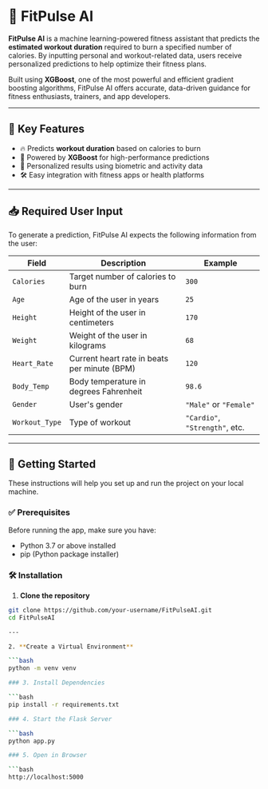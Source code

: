 # 💪 FitPulse AI

**FitPulse AI** is a machine learning-powered fitness assistant that predicts the **estimated workout duration** required to burn a specified number of calories. By inputting personal and workout-related data, users receive personalized predictions to help optimize their fitness plans.

Built using **XGBoost**, one of the most powerful and efficient gradient boosting algorithms, FitPulse AI offers accurate, data-driven guidance for fitness enthusiasts, trainers, and app developers.

---

## 🚀 Key Features

- 🔥 Predicts **workout duration** based on calories to burn
- 🧠 Powered by **XGBoost** for high-performance predictions
- 🧍 Personalized results using biometric and activity data
- 🛠️ Easy integration with fitness apps or health platforms

---

## 📥 Required User Input

To generate a prediction, FitPulse AI expects the following information from the user:

| Field         | Description                                      | Example             |
|---------------|--------------------------------------------------|---------------------|
| `Calories`    | Target number of calories to burn                | `300`               |
| `Age`         | Age of the user in years                         | `25`                |
| `Height`      | Height of the user in centimeters                | `170`               |
| `Weight`      | Weight of the user in kilograms                  | `68`                |
| `Heart_Rate`  | Current heart rate in beats per minute (BPM)     | `120`               |
| `Body_Temp`   | Body temperature in degrees Fahrenheit            | `98.6`              |
| `Gender`      | User's gender                                    | `"Male"` or `"Female"` |
| `Workout_Type`| Type of workout                                  | `"Cardio"`, `"Strength"`, etc. |

---

## 🚀 Getting Started

These instructions will help you set up and run the project on your local machine.

### ✅ Prerequisites

Before running the app, make sure you have:

- Python 3.7 or above installed
- pip (Python package installer)

### 🛠 Installation

1. **Clone the repository**

```bash
git clone https://github.com/your-username/FitPulseAI.git
cd FitPulseAI

---

2. **Create a Virtual Environment**

```bash
python -m venv venv

### 3. Install Dependencies

```bash
pip install -r requirements.txt

### 4. Start the Flask Server

```bash
python app.py

### 5. Open in Browser

```bash
http://localhost:5000








